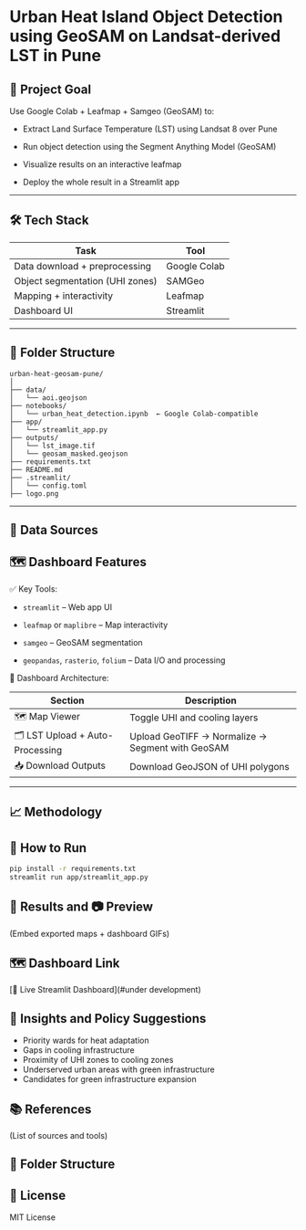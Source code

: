 # Urban Heat Island Object Detection using GeoSAM on Landsat-derived LST in Pune

## 🧭 Project Goal
Use Google Colab + Leafmap + Samgeo (GeoSAM) to:

- Extract Land Surface Temperature (LST) using Landsat 8 over Pune

- Run object detection using the Segment Anything Model (GeoSAM)

- Visualize results on an interactive leafmap

- Deploy the whole result in a Streamlit app

---

## 🛠️ Tech Stack
| Task                            | Tool              |
| ------------------------------- | ----------------- |
| Data download + preprocessing   | Google Colab      |
| Object segmentation (UHI zones) | SAMGeo            |
| Mapping + interactivity         | Leafmap           |
| Dashboard UI                    | Streamlit         |

---

## 📂 Folder Structure
```
urban-heat-geosam-pune/
│
├── data/
│   └── aoi.geojson
├── notebooks/
│   └── urban_heat_detection.ipynb  ← Google Colab-compatible
├── app/
│   └── streamlit_app.py
├── outputs/
│   └── lst_image.tif
│   └── geosam_masked.geojson
├── requirements.txt
├── README.md
├── .streamlit/
│   └── config.toml
├── logo.png
```
---

## 📂 Data Sources

## 🗺️ Dashboard Features

✅ Key Tools:
 - `streamlit` – Web app UI

- `leafmap` or `maplibre` – Map interactivity

- `samgeo` – GeoSAM segmentation

- `geopandas`, `rasterio`, `folium` – Data I/O and processing

🧱 Dashboard Architecture:

| Section                          | Description                                      |
| -------------------------------- | ------------------------------------------------ |
| 🗺️ Map Viewer                   | Toggle UHI and cooling layers                    |
| 🗂️ LST Upload + Auto-Processing | Upload GeoTIFF → Normalize → Segment with GeoSAM |
| 📥 Download Outputs              | Download GeoJSON of UHI polygons                 |

---

## 📈 Methodology

## 🚀 How to Run
```bash
pip install -r requirements.txt
streamlit run app/streamlit_app.py
```

## 📌 Results and  📷 Preview
(Embed exported maps + dashboard GIFs)

## 🗺️ Dashboard Link
[🔗 Live Streamlit Dashboard](#under development)

##

## 🧠 Insights and Policy Suggestions
- Priority wards for heat adaptation
- Gaps in cooling infrastructure
- Proximity of UHI zones to cooling zones
- Underserved urban areas with green infrastructure
- Candidates for green infrastructure expansion

## 📚 References
(List of sources and tools)

## 📁 Folder Structure

## 📜 License
MIT License

